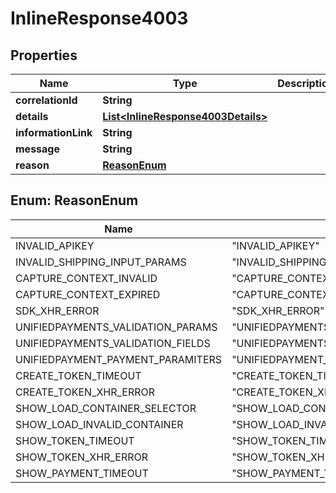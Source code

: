 
# InlineResponse4003

## Properties
Name | Type | Description | Notes
------------ | ------------- | ------------- | -------------
**correlationId** | **String** |  |  [optional]
**details** | [**List&lt;InlineResponse4003Details&gt;**](InlineResponse4003Details.md) |  |  [optional]
**informationLink** | **String** |  |  [optional]
**message** | **String** |  | 
**reason** | [**ReasonEnum**](#ReasonEnum) |  | 


<a name="ReasonEnum"></a>
## Enum: ReasonEnum
Name | Value
---- | -----
INVALID_APIKEY | &quot;INVALID_APIKEY&quot;
INVALID_SHIPPING_INPUT_PARAMS | &quot;INVALID_SHIPPING_INPUT_PARAMS&quot;
CAPTURE_CONTEXT_INVALID | &quot;CAPTURE_CONTEXT_INVALID&quot;
CAPTURE_CONTEXT_EXPIRED | &quot;CAPTURE_CONTEXT_EXPIRED&quot;
SDK_XHR_ERROR | &quot;SDK_XHR_ERROR&quot;
UNIFIEDPAYMENTS_VALIDATION_PARAMS | &quot;UNIFIEDPAYMENTS_VALIDATION_PARAMS&quot;
UNIFIEDPAYMENTS_VALIDATION_FIELDS | &quot;UNIFIEDPAYMENTS_VALIDATION_FIELDS&quot;
UNIFIEDPAYMENT_PAYMENT_PARAMITERS | &quot;UNIFIEDPAYMENT_PAYMENT_PARAMITERS&quot;
CREATE_TOKEN_TIMEOUT | &quot;CREATE_TOKEN_TIMEOUT&quot;
CREATE_TOKEN_XHR_ERROR | &quot;CREATE_TOKEN_XHR_ERROR&quot;
SHOW_LOAD_CONTAINER_SELECTOR | &quot;SHOW_LOAD_CONTAINER_SELECTOR&quot;
SHOW_LOAD_INVALID_CONTAINER | &quot;SHOW_LOAD_INVALID_CONTAINER&quot;
SHOW_TOKEN_TIMEOUT | &quot;SHOW_TOKEN_TIMEOUT&quot;
SHOW_TOKEN_XHR_ERROR | &quot;SHOW_TOKEN_XHR_ERROR&quot;
SHOW_PAYMENT_TIMEOUT | &quot;SHOW_PAYMENT_TIMEOUT&quot;



